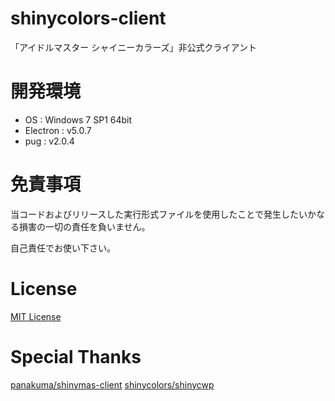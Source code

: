# shinycolors-client
「アイドルマスター シャイニーカラーズ」非公式クライアント

# 開発環境
* OS : Windows 7 SP1 64bit
* Electron : v5.0.7
* pug : v2.0.4

# 免責事項
当コードおよびリリースした実行形式ファイルを使用したことで発生したいかなる損害の一切の責任を負いません。

自己責任でお使い下さい。

# License
[MIT License](./LICENSE)

# Special Thanks
[panakuma/shinymas-client](https://github.com/panakuma/shinymas-client)
[shinycolors/shinycwp](https://github.com/shinycolors/shinycwp)

